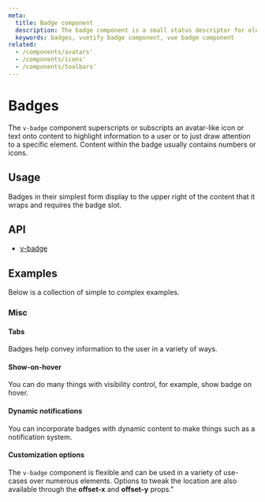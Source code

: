 ```yaml
---
meta:
  title: Badge component
  description: The badge component is a small status descriptor for elements. This typically contains a small number or short set of characters.
  keywords: badges, vuetify badge component, vue badge component
related:
  - /components/avatars'
  - /components/icons'
  - /components/toolbars'
---
```


# Badges

The `v-badge` component superscripts or subscripts an avatar-like icon or text onto content to highlight information to a user or to just draw attention to a specific element. Content within the badge usually contains numbers or icons.

<entry-ad />

## Usage

Badges in their simplest form display to the upper right of the content that it wraps and requires the badge slot.

<usage name="v-badge" />

## API

- [v-badge](../../api/v-badge)

## Examples

Below is a collection of simple to complex examples.

### Misc

#### Tabs

Badges help convey information to the user in a variety of ways.

<example file="v-badge/misc-tabs" />

#### Show-on-hover

You can do many things with visibility control, for example, show badge on hover.

<example file="v-badge/misc-hover" />

#### Dynamic notifications

You can incorporate badges with dynamic content to make things such as a notification system.

<example file="v-badge/misc-dynamic" />

#### Customization options

The `v-badge` component is flexible and can be used in a variety of use-cases over numerous elements. Options to tweak the location are also available through the **offset-x** and **offset-y** props."

<example file="v-badge/misc-customization" />

<endmatter />
